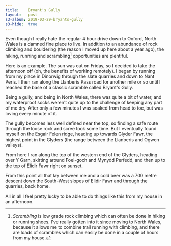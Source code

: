 ```yaml
---
title:    Bryant's Gully
layout:   post
s3-album: 2019-03-29-bryants-gully
s3-hide:  true
---
```


Even though I really hate the regular 4 hour drive down to Oxford, North Wales
is a damned fine place to live. In addition to an abundance of rock climbing
and bouldering (the reason I moved up here about a year ago), the hiking,
running and scrambling[^1] opportunities are plentiful.


Here is an example. The sun was out on Friday, so I decided to take the
afternoon off (oh, the benefits of working remotely). I began by running from
my place in Dinorwig through the slate quarries and down to Nant Peris.
I then ran along the Llanberis Pass road for another mile or so until I
reached the base of a classic scramble called Bryant's Gully.


<div class="s3-strip" images="leg1.png"> </div>


Being a gully, and being in North Wales, there was quite a bit of water, and
my waterproof socks weren't quite up to the challenge of keeping any part of
me dry. After only a few minutes I was soaked from head to toe, but was loving
every minute of it.


<div class="s3-strip" images="leg2.png;1.jpg;2.jpg;3.jpg"> </div>


The gully becomes less well defined near the top, so finding a safe route
through the loose rock and scree took some time. But I eventually found myself
on the Esgair Felen ridge, heading up towards Glyder Fawr, the highest point
in the Glyders (the range between the Llanberis and Ogwen valleys).


<div class="s3-strip" images="4.jpg;5.jpg"> </div>


From here I ran along the top of the western end of the Glyders, heading over
Y Garn, skirting around Foel-goch and Mynydd Perfedd, and then up to the top
of Elidir Fawr right on sunset.


<div class="s3-strip" images="leg3.png;6.jpg;7.jpg;8.jpg;9.jpg;10.jpg"> </div>



From this point all that lay between me and a
cold beer was a 700 metre descent down the South-West slopes of Elidir Fawr
and through the quarries, back home.


<div class="s3-strip" images="leg4.png;11.jpg;12.jpg"> </div>


All in all I feel pretty lucky to be able to do things like this from my house
in an afternoon.



[^1]: _Scrambling_ is low grade rock climbing which can often be done in
      hiking or running shoes. I've really gotten into it since moving to
      North Wales, because it allows me to combine trail running with
      climbing, and there are loads of scrambles which can easily be done in a
      couple of hours from my house.
